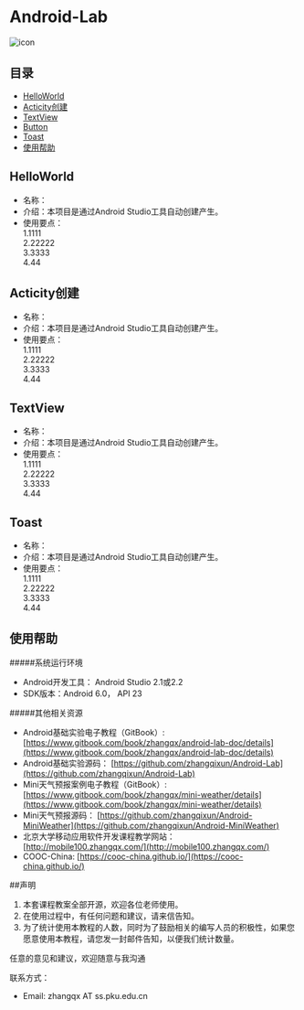 # Android-Lab
![icon](http://mobile100.zhangqx.com/assets/images/lp2.jpg)
## 目录
* [HelloWorld](#HelloWorld)
* [Acticity创建](#Activity创建)
* [TextView](#TextView)
* [Button](#Button)
* [Toast](#Toast)
* [使用帮助](#使用帮助)

<a name="HelloWorld"></a>
## HelloWorld
* 名称：
* 介绍：本项目是通过Android Studio工具自动创建产生。
* 使用要点：<br>
   1.1111 <br>
   2.22222 <br>
   3.3333 <br>
   4.44


<a name="Acticity创建"></a>
## Acticity创建
* 名称：
* 介绍：本项目是通过Android Studio工具自动创建产生。
* 使用要点：<br>
   1.1111 <br>
   2.22222 <br>
   3.3333 <br>
   4.44




<a name="TextView"></a>
## TextView
* 名称：
* 介绍：本项目是通过Android Studio工具自动创建产生。
* 使用要点：<br>
   1.1111 <br>
   2.22222 <br>
   3.3333 <br>
   4.44



<a name="Toast"></a>
## Toast
* 名称：
* 介绍：本项目是通过Android Studio工具自动创建产生。
* 使用要点：<br>
   1.1111 <br>
   2.22222 <br>
   3.3333 <br>
   4.44


<a name="使用帮助"></a>
## 使用帮助
#####系统运行环境
* Android开发工具： Android Studio 2.1或2.2 
* SDK版本：Android 6.0， API 23

#####其他相关资源
* Android基础实验电子教程（GitBook）: [https://www.gitbook.com/book/zhangqx/android-lab-doc/details](https://www.gitbook.com/book/zhangqx/android-lab-doc/details)
* Android基础实验源码： [https://github.com/zhangqixun/Android-Lab](https://github.com/zhangqixun/Android-Lab)
* Mini天气预报案例电子教程（GitBook）: [https://www.gitbook.com/book/zhangqx/mini-weather/details](https://www.gitbook.com/book/zhangqx/mini-weather/details)
* Mini天气预报源码： [https://github.com/zhangqixun/Android-MiniWeather](https://github.com/zhangqixun/Android-MiniWeather)
* 北京大学移动应用软件开发课程教学网站： [http://mobile100.zhangqx.com/](http://mobile100.zhangqx.com/)
* COOC-China: [https://cooc-china.github.io/](https://cooc-china.github.io/)

##声明
1. 本套课程教案全部开源，欢迎各位老师使用。
2. 在使用过程中，有任何问题和建议，请来信告知。
3. 为了统计使用本教程的人数，同时为了鼓励相关的编写人员的积极性，如果您愿意使用本教程，请您发一封邮件告知，以便我们统计数量。

任意的意见和建议，欢迎随意与我沟通

联系方式：

* Email: zhangqx AT ss.pku.edu.cn
